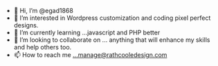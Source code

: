 - 👋 Hi, I’m @egad1868
- 👀 I’m interested in Wordpress customization and coding pixel perfect designs.
- 🌱 I’m currently learning ...javascript and PHP better
- 💞️ I’m looking to collaborate on ... anything that will enhance my skills and help others too.
- 📫 How to reach me ...manage@rathcooledesign.com

<!---
egad1868/egad1868 is a ✨ special ✨ repository because its `README.md` (this file) appears on your GitHub profile.
You can click the Preview link to take a look at your changes.
--->
